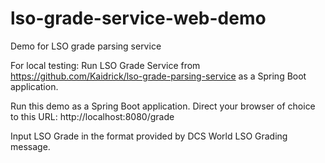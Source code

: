 # lso-grade-service-web-demo
Demo for LSO grade parsing service

For local testing:
Run LSO Grade Service from https://github.com/Kaidrick/lso-grade-parsing-service
as a Spring Boot application.

Run this demo as a Spring Boot application.
Direct your browser of choice to this URL:
http://localhost:8080/grade

Input LSO Grade in the format provided by DCS World LSO Grading message.
